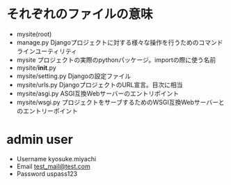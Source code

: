 # それぞれのファイルの意味
* mysite(root)
* manage.py
    Djangoプロジェクトに対する様々な操作を行うためのコマンドラインユーティリティ
* mysite
    プロジェクトの実際のpythonパッケージ。importの際に使う名前
* mysite/__init__.py
* mysite/setting.py
    Djangoの設定ファイル
* mysite/urls.py
    DjangoプロジェクトのURL宣言。目次に相当
* mysite/asgi.py
    ASGI互換Webサーバーのエントリポイント
* mysite/wsgi.py
    プロジェクトをサーブするためのWSGI互換Webサーバーとのエントリーポイント

# admin user
* Username
    kyosuke.miyachi
* Email
    test_mail@test.com
* Password
    uspass123